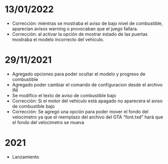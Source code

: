 # 13/01/2022
* Corrección: mientras se mostraba el aviso de bajo nivel de combustible, aparecían avisos warning o provocaban que el juego fallara.
* Corrección: al activar la opción de mostrar estado de las puertas mostraba el modelo incorrecto del vehículo.
# 29/11/2021
* Agregado opciones para poder ocultar el modelo y progreso de combustible
* Agregado poder cambiar el comando de configuracion desde el archivo INI
* Se modifico el texto de aviso de combustible bajo
* Corrección: Si el motor del vehículo está apagado no aparecera el aviso de combustible bajo
* Corrección: Se agregó una opción para poder mover el fondo del velocímetro ya que el reemplazo del archivo del GTA "font.txd" hará que el fondo del velocimetro se mueva
# 2021
* Lanzamiento

